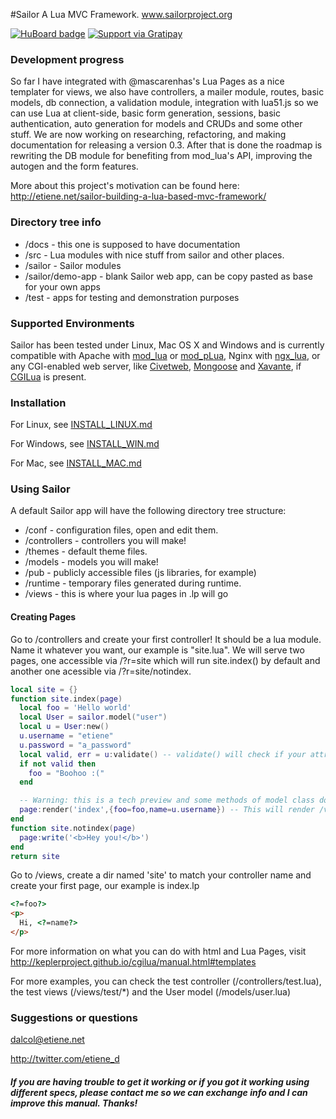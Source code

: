 #Sailor
A Lua MVC Framework. www.sailorproject.org

[![HuBoard badge](http://img.shields.io/badge/Hu-Board-7965cc.svg)](https://huboard.com/Etiene/sailor)
[![Support via Gratipay](http://img.shields.io/gratipay/Etiene.svg)](https://gratipay.com/Etiene) 

### Development progress
So far I have integrated with @mascarenhas's Lua Pages as a nice templater for views, we also have controllers, a mailer module,  routes, basic models, db connection, a validation module, integration with lua51.js so we can use Lua at client-side, basic form generation, sessions, basic authentication, auto generation for models and CRUDs and some other stuff. We are now working on researching, refactoring, and making documentation for releasing a version 0.3. After that is done the roadmap is rewriting the DB module for benefiting from mod_lua's API, improving the autogen and the form features.

More about this project's motivation can be found here: http://etiene.net/sailor-building-a-lua-based-mvc-framework/

### Directory tree info
* /docs - this one is supposed to have documentation
* /src - Lua modules with nice stuff from sailor and other places.
 * /sailor - Sailor modules
 * /sailor/demo-app - blank Sailor web app, can be copy pasted as base for your own apps
* /test - apps for testing and demonstration purposes

### Supported Environments

Sailor has been tested under Linux, Mac OS X and Windows and is currently compatible with Apache with [mod_lua](http://www.modlua.org/) or [mod_pLua](https://github.com/Humbedooh/mod_pLua), Nginx with [ngx_lua](https://github.com/chaoslawful/lua-nginx-module), or any CGI-enabled web server, like [Civetweb](https://github.com/bel2125/civetweb), [Mongoose](https://github.com/cesanta/mongoose) and [Xavante](http://keplerproject.github.io/xavante/), if [CGILua](https://github.com/keplerproject/cgilua) is present.

### Installation

For Linux, see [INSTALL_LINUX.md](https://github.com/Etiene/sailor/blob/master/docs/INSTALL_LINUX.md)

For Windows, see [INSTALL_WIN.md](https://github.com/Etiene/sailor/blob/master/docs/INSTALL_WIN.md)

For Mac, see [INSTALL_MAC.md](https://github.com/Etiene/sailor/blob/master/docs/INSTALL_MAC.md)

### Using Sailor
A default Sailor app will have the following directory tree structure:
* /conf - configuration files, open and edit them.
* /controllers - controllers you will make!
* /themes - default theme files.
* /models - models you will make!
* /pub - publicly accessible files (js libraries, for example)
* /runtime - temporary files generated during runtime.
* /views - this is where your lua pages in .lp will go

#### Creating Pages #
Go to /controllers and create your first controller! It should be a lua module. Name it whatever you want, our example is "site.lua". We will serve two pages, one accessible via <domain>/?r=site which will run site.index() by default and another one acessible via <domain>/?r=site/notindex.
```lua
local site = {}
function site.index(page)
  local foo = 'Hello world'
  local User = sailor.model("user")
  local u = User:new()
  u.username = "etiene"
  u.password = "a_password"
  local valid, err = u:validate() -- validate() will check if your attributes follow the rules!
  if not valid then
    foo = "Boohoo :("
  end

  -- Warning: this is a tech preview and some methods of model class do not avoid SQL injections yet.
  page:render('index',{foo=foo,name=u.username}) -- This will render /views/site/index.lp and pass the variables 'foo' and 'name'
end
function site.notindex(page)
  page:write('<b>Hey you!</b>')
end
return site
```
Go to /views, create a dir named 'site' to match your controller name and create your first page, our example is index.lp

```html
<?=foo?>
<p>
  Hi, <?=name?>
</p>
```
For more information on what you can do with html and Lua Pages, visit http://keplerproject.github.io/cgilua/manual.html#templates

For more examples, you can check the test controller (/controllers/test.lua), the test views (/views/test/*) and the User model (/models/user.lua)

### Suggestions or questions
dalcol@etiene.net

http://twitter.com/etiene_d


##### If you are having trouble to get it working or if you got it working using different specs, please contact me so we can exchange info and I can improve this manual. Thanks!
